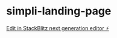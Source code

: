 # simpli-landing-page

[Edit in StackBlitz next generation editor ⚡️](https://stackblitz.com/~/github.com/cloudboy-jh/simpli-landing-page)